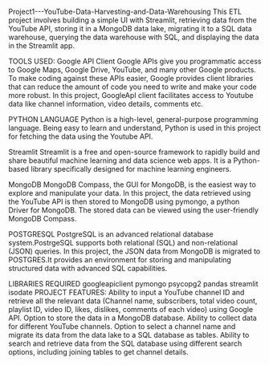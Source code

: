 Project1---YouTube-Data-Harvesting-and-Data-Warehousing
This ETL project involves building a simple UI with Streamlit, retrieving data from the YouTube API, storing it in a MongoDB data lake, migrating it to a SQL data warehouse, querying the data warehouse with SQL, and displaying the data in the Streamlit app.

TOOLS USED:
Google API Client
Google APIs give you programmatic access to Google Maps, Google Drive, YouTube, and many other Google products. To make coding against these APIs easier, Google provides client libraries that can reduce the amount of code you need to write and make your code more robust. In this project, GoogleApI client facilitates access to Youtube data like channel information, video details, comments etc.

PYTHON LANGUAGE
Python is a high-level, general-purpose programming language. Being easy to learn and understand, Python is used in this project for fetching the data using the Youtube API.

Streamlit
Streamlit is a free and open-source framework to rapidly build and share beautiful machine learning and data science web apps. It is a Python-based library specifically designed for machine learning engineers.

MongoDB
MongoDB Compass, the GUI for MongoDB, is the easiest way to explore and manipulate your data. In this project, the data retrieved using the YouTube API is then stored to MongoDB using pymongo, a python Driver for MongoDB. The stored data can be viewed using the user-friendly MongoDB Compass.

POSTGRESQL
PostgreSQL is an advanced relational database system.PostrgeSQL supports both relational (SQL) and non-relational (JSON) queries. In this project, the JSON data from MongoDB is migrated to POSTGRES.It provides an environment for storing and manipulating structured data with advanced SQL capabilities.

LIBRARIES REQUIRED
googleapiclient
pymongo
psycopg2
pandas
streamlit
isodate
PROJECT FEATURES:
Ability to input a YouTube channel ID and retrieve all the relevant data (Channel name, subscribers, total video count, playlist ID, video ID, likes, dislikes, comments of each video) using Google API.
Option to store the data in a MongoDB database.
Ability to collect data for different YouTube channels.
Option to select a channel name and migrate its data from the data lake to a SQL database as tables.
Ability to search and retrieve data from the SQL database using different search options, including joining tables to get channel details.
